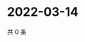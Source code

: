 # 2022-03-14

共 0 条

<!-- BEGIN WEIBO -->
<!-- 最后更新时间 Mon Mar 14 2022 08:24:48 GMT+0800 (China Standard Time) -->

<!-- END WEIBO -->
